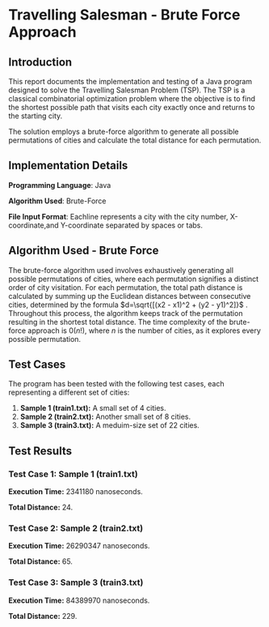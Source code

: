 # Travelling Salesman - Brute Force Approach

## Introduction

This report documents the implementation and testing of a Java program designed to solve the Travelling Salesman Problem (TSP). The TSP is a classical combinatorial optimization problem where the objective is to find the shortest possible path that visits each city exactly once and returns to the starting city.

The solution employs a brute-force algorithm to generate all possible permutations of cities and calculate the total distance for each permutation.

## Implementation Details

**Programming Language**: Java

**Algorithm Used**: Brute-Force

**File Input Format**: Eachline represents a city with the city number, X-coordinate,and Y-coordinate separated by spaces or tabs.


## Algorithm Used - Brute Force

The brute-force algorithm used involves exhaustively generating all possible permutations of cities, where each permutation signifies a distinct order of city visitation. For each permutation, the total path distance is calculated by summing up the Euclidean distances between consecutive cities, determined by the formula $d=\sqrt{[(x2 - x1)^2 + (y2 - y1)^2]}$ . Throughout this process, the algorithm keeps track of the permutation resulting in the shortest total distance. The time complexity of the brute-force approach is $0(n!)$, where $n$ is the number of cities, as it explores every possible permutation.

## Test Cases

The program has been tested with the following test cases, each representing a different set of cities:

1. **Sample 1 (train1.txt):** A small set of 4 cities.
2. **Sample 2 (train2.txt):** Another small set of 8 cities.
3. **Sample 3 (train3.txt):** A meduim-size set of 22 cities.


## Test Results

### Test Case 1: Sample 1 (train1.txt)

**Execution Time:** 2341180 nanoseconds.

**Total Distance:** 24.

### Test Case 2: Sample 2 (train2.txt)

**Execution Time:** 26290347 nanoseconds.

**Total Distance:** 65.

### Test Case 3: Sample 3 (train3.txt)

**Execution Time:** 84389970 nanoseconds.

**Total Distance:** 229.